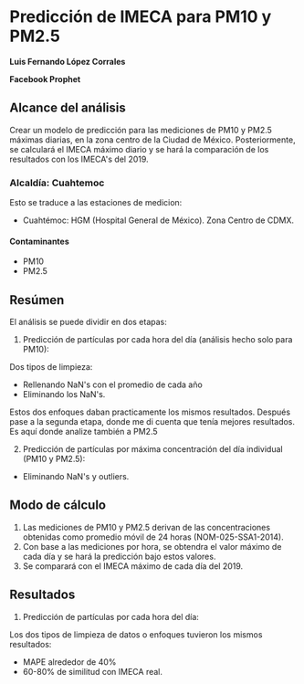 # Predicción de IMECA para PM10 y PM2.5

**Luis Fernando López Corrales**

**Facebook Prophet**

## Alcance del análisis
Crear un modelo de predicción para las mediciones de PM10 y PM2.5 máximas diarias, en la zona centro de la Ciudad de México. Posteriormente, se calculará el IMECA máximo diario y se hará la comparación de los resultados con los IMECA's del 2019.
### Alcaldía: Cuahtemoc
Esto se traduce a las estaciones de medicion:
- Cuahtémoc: HGM (Hospital General de México). Zona Centro de CDMX.
#### Contaminantes
* PM10
* PM2.5

## Resúmen
El análisis se puede dividir en dos etapas:

1. Predicción de partículas por cada hora del día (análisis hecho solo para PM10):

Dos tipos de limpieza:
- Rellenando NaN's con el promedio de cada año
- Eliminando los NaN's.

Estos dos enfoques daban practicamente los mismos resultados. Después pase a la segunda etapa, donde me di cuenta que tenía mejores resultados. Es aquí donde analize también a PM2.5

2. Predicción de partículas por máxima concentración del día individual (PM10 y PM2.5):
- Eliminando NaN's y outliers.
 
 
## Modo de cálculo
1. Las mediciones de PM10 y PM2.5 derivan de las concentraciones obtenidas como promedio móvil de 24 horas (NOM-025-SSA1-2014).
2. Con base a las mediciones por hora, se obtendra el valor máximo de cada día y se hará la predicción bajo estos valores.
3. Se comparará con el IMECA máximo de cada día del 2019.

## Resultados

1. Predicción de partículas por cada hora del día:

Los dos tipos de limpieza de datos o enfoques tuvieron los mismos resultados:
- MAPE alrededor de 40%
- 60-80% de similitud con IMECA real.


